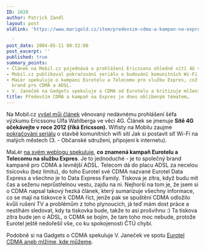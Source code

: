 ```yaml
---
ID: 1028
author: Patrick Zandl
layout: post
oldlink: 'https://www.marigold.cz/item/predevsim-cdma-a-kampan-na-expres-je-dnes-oblibenym-tematem

  '
post_date: 2004-05-11 08:32:00
post_excerpt: ''
published: true
summary_points:
- Článek na Mobil.cz pojednává o prohlášení Ericssonu ohledně sítí 4G v roce 2012.
- Mobil.cz publikoval pokračování seriálu o budování komunitních Wi-Fi sítí.
- MaLér spekuluje o kampani Eurotelu a Telecomu pro službu Expres, což je společný
  brand pro CDMA a ADSL.
- V. Janeček na Gadgets spekuluje o CDMA od Eurotelu a kritizuje mlžení.
title: Především CDMA a kampaň na Expres je dnes oblíbeným tématem…
---
```


<p>
Na Mobil.cz <A href="http://mobil.idnes.cz/mobilni_komunikace/mobilni_technologie/zpravy-mobilni_technologie/ctvrtagenerace040511.html" target=_blank>vyšel můj článek</A> věnovaný nedávnému prohlášení šéfa výzkumu Ericssonu Ulfa Wahlberga ve věci 4G. Článek se jmenuje <STRONG>Sítě 4G očekávejte v roce 2012 (říká Ericsson).</STRONG> Wifisty na Mobilu zaujme <A href="http://mobil.idnes.cz/mobilni_komunikace/wifi/wifi_volyne040511.html" target=_blank>pokračování seriálu</A> o stavbě komunitních wifi sítí Jak si postavit síť Wi-Fi na malých městech (3. - Občanské sdružení, připojení k internetu).</p>

<p>
MaLér <A href="http://www.maler.cz/index.php?id=49" target=_blank>na svém weblogu spekuluje</A>, <STRONG>co znamená kampaň Eurotelu a Telecomu na službu Expres</STRONG>. Je to jednoduché - je to společný brand kampaně pro CDMA a levnější ADSL. Telecom dá do placu ADSL za necelou tisícovku (bez limitu), do toho Eurotel své CDMA nazvané Eurotel Data Express a všechno je to Data Express Family. Tiskova je zítra, když budu mít čas a seženu neprůstřelnou vestu, zajdu na ni. Nejhorší na tom je, že jsem si o CDMA napsal takový hezká článek, který sumarizuje všechny informace, co se mají na tiskovce k CDMA říct, jenže pak se spuštění CDMA odložilo kvůli rušení TV a problémům z toho plynoucích, já teď mám dost práce a nestíhám sledovat, kdy ta tiskovka bude, takže to asi prošvihnu :) Ta tiskova zítra bude jen o ADSL, o CDMA se bojím, že tam toho moc nebude, protože Eurotel ještě nedořešil vše, co ku spokojenosti ČTÚ chybí. </p>

<p>
Podobně si na Gadgets o CDMA spekuluje V. Janeček ve spotu <A href="http://gadgets.bloguje.cz/41335_item.php" target=_blank>Eurotel CDMA aneb mlžíme, kde můžeme</A>. </p>